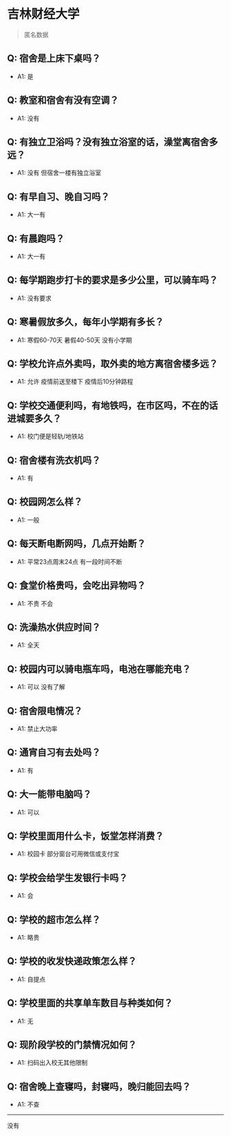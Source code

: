 # 吉林财经大学
> 匿名数据
## Q: 宿舍是上床下桌吗？
- A1: 是
## Q: 教室和宿舍有没有空调？
- A1: 没有
## Q: 有独立卫浴吗？没有独立浴室的话，澡堂离宿舍多远？
- A1: 没有 但宿舍一楼有独立浴室
## Q: 有早自习、晚自习吗？
- A1: 大一有
## Q: 有晨跑吗？
- A1: 大一有
## Q: 每学期跑步打卡的要求是多少公里，可以骑车吗？
- A1: 没有要求
## Q: 寒暑假放多久，每年小学期有多长？
- A1: 寒假60-70天 暑假40-50天 没有小学期
## Q: 学校允许点外卖吗，取外卖的地方离宿舍楼多远？
- A1: 允许 疫情前送至楼下 疫情后10分钟路程
## Q: 学校交通便利吗，有地铁吗，在市区吗，不在的话进城要多久？
- A1: 校门便是轻轨/地铁站
## Q: 宿舍楼有洗衣机吗？
- A1: 有
## Q: 校园网怎么样？
- A1: 一般
## Q: 每天断电断网吗，几点开始断？
- A1: 平常23点周末24点 有一段时间不断
## Q: 食堂价格贵吗，会吃出异物吗？
- A1: 不贵 不会
## Q: 洗澡热水供应时间？
- A1: 全天
## Q: 校园内可以骑电瓶车吗，电池在哪能充电？
- A1: 可以 没有了解
## Q: 宿舍限电情况？
- A1: 禁止大功率
## Q: 通宵自习有去处吗？
- A1: 有
## Q: 大一能带电脑吗？
- A1: 可以
## Q: 学校里面用什么卡，饭堂怎样消费？
- A1: 校园卡 部分窗台可用微信或支付宝
## Q: 学校会给学生发银行卡吗？
- A1: 会
## Q: 学校的超市怎么样？
- A1: 略贵
## Q: 学校的收发快递政策怎么样？
- A1: 自提点
## Q: 学校里面的共享单车数目与种类如何？
- A1: 无
## Q: 现阶段学校的门禁情况如何？
- A1: 扫码出入校无其他限制
## Q: 宿舍晚上查寝吗，封寝吗，晚归能回去吗？
- A1: 不查
***
没有